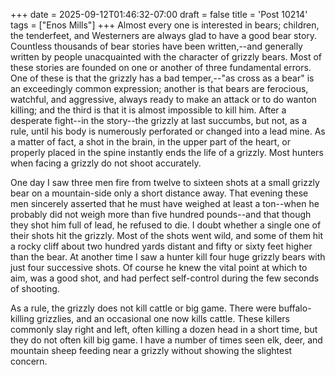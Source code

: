 +++
date = 2025-09-12T01:46:32-07:00
draft = false
title = 'Post 10214'
tags = ["Enos Mills"]
+++
Almost every one is interested in bears; children, the tenderfeet, and Westerners are always glad to have a good bear story. Countless thousands of bear stories have been written,--and generally written by people unacquainted with the character of grizzly bears. Most of these stories are founded on one or another of three fundamental errors. One of these is that the grizzly has a bad temper,--"as cross as a bear" is an exceedingly common expression; another is that bears are ferocious, watchful, and aggressive, always ready to make an attack or to do wanton killing; and the third is that it is almost impossible to kill him. After a desperate fight--in the story--the grizzly at last succumbs, but not, as a rule, until his body is numerously perforated or changed into a lead mine. As a matter of fact, a shot in the brain, in the upper part of the heart, or properly placed in the spine instantly ends the life of a grizzly. Most hunters when facing a grizzly do not shoot accurately.

One day I saw three men fire from twelve to sixteen shots at a small grizzly bear on a mountain-side only a short distance away. That evening these men sincerely asserted that he must have weighed at least a ton--when he probably did not weigh more than five hundred pounds--and that though they shot him full of lead, he refused to die. I doubt whether a single one of their shots hit the grizzly. Most of the shots went wild, and some of them hit a rocky cliff about two hundred yards distant and fifty or sixty feet higher than the bear. At another time I saw a hunter kill four huge grizzly bears with just four successive shots. Of course he knew the vital point at which to aim, was a good shot, and had perfect self-control during the few seconds of shooting.

As a rule, the grizzly does not kill cattle or big game. There were buffalo-killing grizzlies, and an occasional one now kills cattle. These killers commonly slay right and left, often killing a dozen head in a short time, but they do not often kill big game. I have a number of times seen elk, deer, and mountain sheep feeding near a grizzly without showing the slightest concern.
